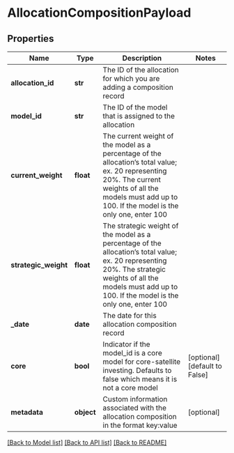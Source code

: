 # AllocationCompositionPayload

## Properties
Name | Type | Description | Notes
------------ | ------------- | ------------- | -------------
**allocation_id** | **str** | The ID of the allocation for which you are adding a composition record | 
**model_id** | **str** | The ID of the model that is assigned to the allocation | 
**current_weight** | **float** | The current weight of the model as a percentage of the allocation’s total value; ex. 20 representing 20%. The current weights of all the models must add up to 100. If the model is the only one, enter 100 | 
**strategic_weight** | **float** | The strategic weight of the model as a percentage of the allocation’s total value; ex. 20 representing 20%. The strategic weights of all the models must add up to 100. If the model is the only one, enter 100 | 
**_date** | **date** | The date for this allocation composition record | 
**core** | **bool** | Indicator if the model_id is a core model for core-satellite investing. Defaults to false which means it is not a core model | [optional] [default to False]
**metadata** | **object** | Custom information associated with the allocation composition in the format key:value | [optional] 

[[Back to Model list]](../README.md#documentation-for-models) [[Back to API list]](../README.md#documentation-for-api-endpoints) [[Back to README]](../README.md)


